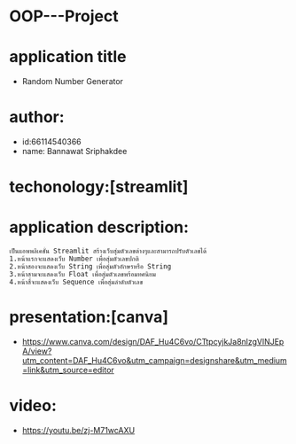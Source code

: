 # OOP---Project

# application title
- Random Number Generator
# author:
  * id:66114540366 
  * name: Bannawat Sriphakdee
# techonology:[streamlit]
# application description:
```
เป็นแอพพลิเคชั่น Streamlit สร้างเว็บสุ่มตัวเลขต่างๆและสามารถปรับตัวเลขได้
1.หน้าแรกจะแสดงเว็บ Number เพื่อสุ่มตัวเลขปกติ
2.หน้าสองจะแสดงเว็บ String เพื่อสุ่มตัวอักษรหรือ String
3.หน้าสามจะแสดงเว็บ Float เพื่อสุ่มตัวเลขพร้อมทศนิยม
4.หน้าสี่จะแสดงเว็บ Sequence เพื่อสุ่มลำดับตัวเลข
```
# presentation:[canva]
* https://www.canva.com/design/DAF_Hu4C6vo/CTtpcyjkJa8nlzgVlNJEpA/view?utm_content=DAF_Hu4C6vo&utm_campaign=designshare&utm_medium=link&utm_source=editor
# video: 
* https://youtu.be/zj-M71wcAXU
